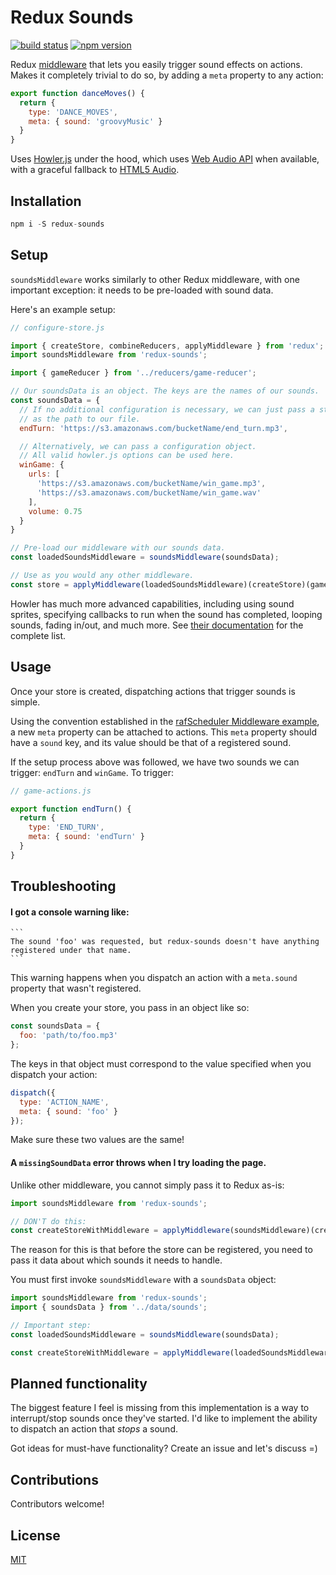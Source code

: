 Redux Sounds
============

[![build status](https://img.shields.io/travis/joshwcomeau/redux-sounds/master.svg?style=flat-square)](https://travis-ci.org/joshwcomeau/redux-sounds)
[![npm version](https://img.shields.io/npm/v/redux-sounds.svg?style=flat-square)](https://www.npmjs.com/package/redux-sounds)


Redux [middleware](http://rackt.org/redux/docs/advanced/Middleware.html) that lets you easily trigger sound effects on actions. Makes it completely trivial to do so, by adding a `meta` property to any action:

```js
export function danceMoves() {
  return {
    type: 'DANCE_MOVES',
    meta: { sound: 'groovyMusic' }
  }
}
```

Uses [Howler.js](https://github.com/goldfire/howler.js/) under the hood, which uses [Web Audio API](https://developer.mozilla.org/en-US/docs/Web/API/Web_Audio_API) when available, with a graceful fallback to [HTML5 Audio](https://en.wikipedia.org/wiki/HTML5_Audio).


## Installation

```js
npm i -S redux-sounds
```

## Setup

`soundsMiddleware` works similarly to other Redux middleware, with one important exception: it needs to be pre-loaded with sound data.

Here's an example setup:

```js
// configure-store.js

import { createStore, combineReducers, applyMiddleware } from 'redux';
import soundsMiddleware from 'redux-sounds';

import { gameReducer } from '../reducers/game-reducer';

// Our soundsData is an object. The keys are the names of our sounds.
const soundsData = {
  // If no additional configuration is necessary, we can just pass a string
  // as the path to our file.
  endTurn: 'https://s3.amazonaws.com/bucketName/end_turn.mp3',

  // Alternatively, we can pass a configuration object.
  // All valid howler.js options can be used here.
  winGame: {
    urls: [
      'https://s3.amazonaws.com/bucketName/win_game.mp3',
      'https://s3.amazonaws.com/bucketName/win_game.wav'
    ],
    volume: 0.75
  }
}

// Pre-load our middleware with our sounds data.
const loadedSoundsMiddleware = soundsMiddleware(soundsData);

// Use as you would any other middleware.
const store = applyMiddleware(loadedSoundsMiddleware)(createStore)(gameReducer);
```

Howler has much more advanced capabilities, including using sound sprites, specifying callbacks to run when the sound has completed, looping sounds, fading in/out, and much more. See [their documentation](https://github.com/goldfire/howler.js/#properties) for the complete list.


## Usage

Once your store is created, dispatching actions that trigger sounds is simple.

Using the convention established in the [rafScheduler Middleware example](https://github.com/rackt/redux/blob/46083e73d952feb367bf3fa4e13c1e419a224100/docs/advanced/Middleware.md#seven-examples), a new `meta` property can be attached to actions. This `meta` property should have a `sound` key, and its value should be that of a registered sound.

If the setup process above was followed, we have two sounds we can trigger: `endTurn` and `winGame`. To trigger:

```js
// game-actions.js

export function endTurn() {
  return {
    type: 'END_TURN',
    meta: { sound: 'endTurn' }
  }
}

```


## Troubleshooting

#### I got a console warning like:

    ```
    The sound 'foo' was requested, but redux-sounds doesn't have anything registered under that name.
    ```

This warning happens when you dispatch an action with a `meta.sound` property that wasn't registered.

When you create your store, you pass in an object like so:
```js
const soundsData = {
  foo: 'path/to/foo.mp3'
};
```

The keys in that object must correspond to the value specified when you dispatch your action:
```js
dispatch({
  type: 'ACTION_NAME',
  meta: { sound: 'foo' }
});
```

Make sure these two values are the same!

#### A `missingSoundData` error throws when I try loading the page.

Unlike other middleware, you cannot simply pass it to Redux as-is:
```js
import soundsMiddleware from 'redux-sounds';

// DON'T do this:
const createStoreWithMiddleware = applyMiddleware(soundsMiddleware)(createStore);
```

The reason for this is that before the store can be registered, you need to pass it data about which sounds it needs to handle.

You must first invoke `soundsMiddleware` with a `soundsData` object:

```js
import soundsMiddleware from 'redux-sounds';
import { soundsData } from '../data/sounds';

// Important step:
const loadedSoundsMiddleware = soundsMiddleware(soundsData);

const createStoreWithMiddleware = applyMiddleware(loadedSoundsMiddleware)(createStore);
```

## Planned functionality

The biggest feature I feel is missing from this implementation is a way to interrupt/stop sounds once they've started. I'd like to implement the ability to dispatch an action that _stops_ a sound.

Got ideas for must-have functionality? Create an issue and let's discuss =)


## Contributions

Contributors welcome!


## License

[MIT](https://github.com/joshwcomeau/redux-sounds/blob/master/LICENSE.md)
